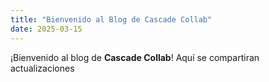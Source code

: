 ```yaml
---
title: "Bienvenido al Blog de Cascade Collab"
date: 2025-03-15
---
```


¡Bienvenido al blog de **Cascade Collab**! Aquí se compartiran actualizaciones
